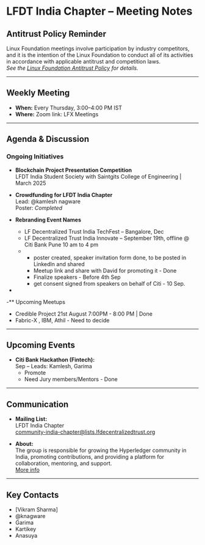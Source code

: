 
# LFDT India Chapter – Meeting Notes

## Antitrust Policy Reminder

Linux Foundation meetings involve participation by industry competitors, and it is the intention of the Linux Foundation to conduct all of its activities in accordance with applicable antitrust and competition laws.  
*See the [Linux Foundation Antitrust Policy](https://www.linuxfoundation.org/antitrust-policy) for details.*

---

## Weekly Meeting

- **When:** Every Thursday, 3:00–4:00 PM IST  
- **Where:** Zoom link: LFX Meetings

---

## Agenda & Discussion

### Ongoing Initiatives

- **Blockchain Project Presentation Competition**  
  LFDT India Student Society with Saintgits College of Engineering | March 2025

  

- **Crowdfunding for LFDT India Chapter**  
  Lead: @kamlesh nagware  
  Poster: *Completed*

- **Rebranding Event Names**
  - LF Decentralized Trust India TechFest – Bangalore, Dec
  - LF Decentralized Trust India Innovate – September 19th, offline @ Citi Bank Pune 10 am to 4 pm
  - - poster created, speaker invitation form done, to be posted in LinkedIn and shared
    - Meetup link and share with David for promoting it - Done
    - Finalize speakers - Before 4th Sep
    - get consent signed from speakers on behalf of Citi - 10 Sep.
  

-

  -** Upcoming Meetups
   -  Credible Project 21st August 7:00PM - 8:00 PM | Done
   -  Fabric-X , IBM, Athil - Need to decide 

---

## Upcoming Events

- **Citi Bank Hackathon (Fintech):**  
  Sep – Leads: Kamlesh, Garima
  - Promote
  - Need Jury members/Mentors - Done
   

---

## Communication

- **Mailing List:**  
  LFDT India Chapter  
  community-india-chapter@lists.lfdecentralizedtrust.org

- **About:**  
  The group is responsible for growing the Hyperledger community in India, promoting contributions, and providing a platform for collaboration, mentoring, and support.  
  [More info](https://wiki.hyperledger.org/display/HIRC/Hyperledger+India+Regional+Chapter+Home)

---

## Key Contacts

- [Vikram Sharma]
- @knagware
- Garima
- Kartikey
- Anasuya
 
